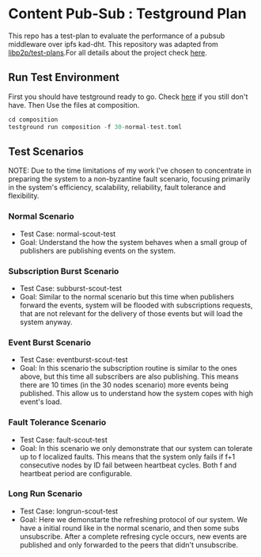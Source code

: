 # Content Pub-Sub : Testground Plan
This repo has a test-plan to evaluate the performance of a pubsub middleware over ipfs kad-dht. This repository was adapted from [libp2p/test-plans](https://github.com/libp2p/test-plans/tree/master/dht).For all details about the project check [here](https://github.com/pedroaston/smartpubsub-ipfs).

## Run Test Environment
First you should have testground ready to go. Check [here](https://github.com/testground/testground) if you still don't have.
Then Use the files at composition.

```go
cd composition
testground run composition -f 30-normal-test.toml
```

## Test Scenarios

NOTE: Due to the time limitations of my work I've chosen to concentrate in preparing the system to a non-byzantine fault scenario, focusing primarily in the system's efficiency, scalability, reliability, fault tolerance and flexibility. 

### Normal Scenario
- Test Case: normal-scout-test
- Goal: Understand the how the system behaves when a small group of publishers are publishing events on the system.

### Subscription Burst Scenario
- Test Case: subburst-scout-test
- Goal: Similar to the normal scenario but this time when publishers forward the events, system will be flooded with subscriptions requests, that are not relevant for the delivery of those events but will load the system anyway.

### Event Burst Scenario
- Test Case: eventburst-scout-test
- Goal: In this scenario the subscription routine is similar to the ones above, but this time all subscribers are also publishing. This means there are 10 times (in the 30 nodes scenario) more events being published. This allow us to understand how the system copes with high event's load.

### Fault Tolerance Scenario
- Test Case: fault-scout-test
- Goal: In this scenario we only demonstrate that our system can tolerate up to f localized faults. This means that the system only fails if f+1 consecutive nodes by ID fail between heartbeat cycles. Both f and heartbeat period are configurable.

### Long Run Scenario
- Test Case: longrun-scout-test
- Goal: Here we demonstarte the refreshing protocol of our system. We have a initial round like in the normal scenario, and then some subs unsubscribe. After a complete refresing cycle occurs, new events are published and only forwarded to the peers that didn't unsubscribe.